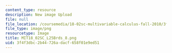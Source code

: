 ```yaml
---
content_type: resource
description: New image Upload
file: null
file_location: /coursemedia/18-02sc-multivariable-calculus-fall-2010/3f4f3dbc2b44726adacf658f01e9ed51_MIT18_02SC_L25Brds_8.png
file_type: image/png
resourcetype: Image
title: MIT18_02SC_L25Brds_8.png
uid: 3f4f3dbc-2b44-726a-dacf-658f01e9ed51
---
```


